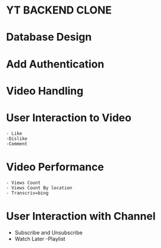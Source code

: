 # YT BACKEND CLONE

# Database Design


# Add Authentication



# Video Handling 



# User Interaction to Video 
    - Like 
    -Dislike
    -Comment

# Video Performance
    - Views Count
    - Views Count By location 
    - Transcriv=bing

# User Interaction with Channel
   - Subscribe and Unsubscribe
   - Watch Later
   -Playlist